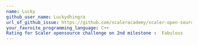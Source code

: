 ```yaml
---
name: Lucky
github_user_name: Luckydhingra
url_of_github_issue: https://github.com/scaleracademy/scaler-open-source-september-challenge/issues/306
your_favroite_programming_language: C++
Rating for Scaler opensource challenge on 2nd milestone :  Fabulous
---
```

